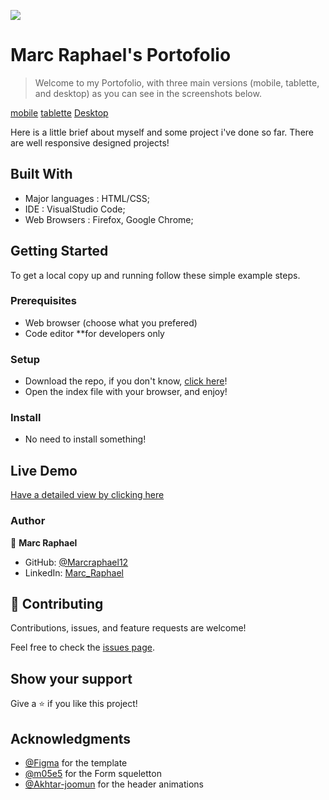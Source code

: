 ![](https://img.shields.io/badge/Microverse-blueviolet)

# Marc Raphael's Portofolio

>Welcome to my Portofolio, with three main versions (mobile, tablette, and desktop) as you can see in the screenshots below.

[mobile](./images/app-image.png) [tablette](./images/MyPortofolioTablette.png) [Desktop](./images/MyPortofolioDesktop.png)

Here is a little brief about myself and some project i've done so far. There are well responsive designed projects!

## Built With

- Major languages : HTML/CSS;
- IDE : VisualStudio Code;
- Web Browsers : Firefox, Google Chrome;


## Getting Started

To get a local copy up and running follow these simple example steps.

### Prerequisites

- Web browser (choose what you prefered)
- Code editor **for developers only

### Setup 

- Download the repo, if you don't know, [click here](https://github.com/Marcraphael12/Marc-Raphael-Portofolio/archive/refs/heads/main.zip)!
- Open the index file with your browser, and enjoy!

### Install

- No need to install something!


## Live Demo

[Have a detailed view by clicking here](https://marcraphael12.github.io/Marc-Raphael-Portofolio/)

### Author
👤 **Marc Raphael**

- GitHub: [@Marcraphael12](https://github.com/Marcraphael12)
- LinkedIn: [Marc_Raphael](www.linkedin.com/in/marc-raphael-326039204)


## 🤝 Contributing

Contributions, issues, and feature requests are welcome!

Feel free to check the [issues page](https://github.com/Marcraphael12/Marc-Raphael-Portofolio/issues).

## Show your support

Give a ⭐️ if you like this project!

## Acknowledgments
- [@Figma](https://www.Figma.com) for the template
- [@m05e5](https://github.com/m05e5) for the Form squeletton
- [@Akhtar-joomun](https://github.com/Akhtar-Joomun) for the header animations
